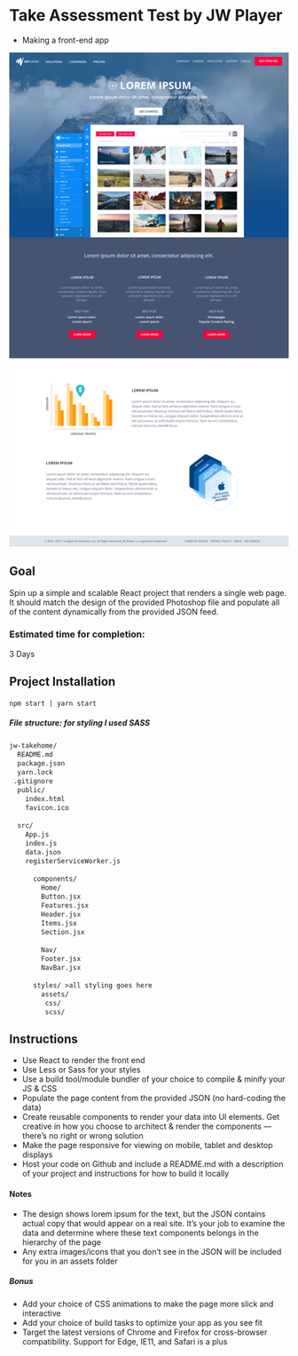 # Take Assessment Test by JW Player

* Making a front-end app 

![JW Player design](/src/styles/assets/design.png)

## Goal
Spin up a simple and scalable React project that renders a single web page. It should match the design of the provided Photoshop file and populate all of the content dynamically from the provided JSON feed. 
### Estimated time for completion:
3 Days

## Project Installation
``` npm install | yarn install
npm start | yarn start
```

##### File structure:  for styling I used SASS 
```
jw-takehome/
  README.md
  package.json
  yarn.lock
 .gitignore
  public/
    index.html
    favicon.ico

  src/
    App.js
    index.js
    data.json
    registerServiceWorker.js

      components/
        Home/
        Button.jsx  
        Features.jsx 
        Header.jsx  
        Items.jsx   
        Section.jsx

        Nav/
        Footer.jsx  
        NavBar.jsx
        
      styles/ >all styling goes here
        assets/
         css/
         scss/
```

## Instructions
*	Use React to render the front end 
*	 Use Less or Sass for your styles 
*	Use a build tool/module bundler of your choice to compile & minify your JS & CSS 
*	Populate the page content from the provided JSON (no hard-coding the data) 
* Create reusable components to render your data into UI elements. Get creative in how you choose to architect & render the components — there’s no right or wrong solution 
*	Make the page responsive for viewing on mobile, tablet and desktop displays 
*	Host your code on Github and include a README.md with a description of your project and instructions for how to build it locally 
#### Notes
*	The design shows lorem ipsum for the text, but the JSON contains actual copy that would appear on a real site. It’s your job to examine the data and determine where these text components belongs in the hierarchy of the page 
*	 Any extra images/icons that you don’t see in the JSON will be included for you in an assets folder

##### Bonus
*	Add your choice of CSS animations to make the page more slick and interactive
*	Add your choice of build tasks to optimize your app as you see fit
*	Target the latest versions of Chrome and Firefox for cross-browser compatibility. Support for Edge, IE11, and Safari is a plus